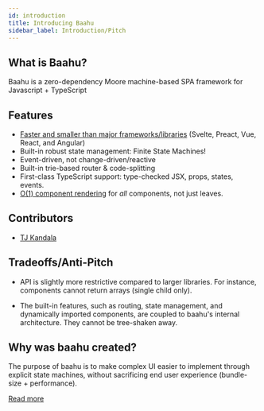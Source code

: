 ```yaml
---
id: introduction
title: Introducing Baahu
sidebar_label: Introduction/Pitch
---
```


## What is Baahu?

Baahu is a zero-dependency Moore machine-based SPA framework for Javascript + TypeScript

## Features

- [Faster and smaller than major frameworks/libraries](performance.md) (Svelte, Preact, Vue, React, and Angular)
- Built-in robust state management: Finite State Machines!
- Event-driven, not change-driven/reactive
- Built-in trie-based router & code-splitting
- First-class TypeScript support: type-checked JSX, props, states, events.
- [O(1) component rendering](performance#higher-level-internal-optimizations) for _all_ components, not just leaves.

## Contributors

- [TJ Kandala](https://github.com/tjkandala)

## Tradeoffs/Anti-Pitch

- API is slightly more restrictive compared to larger libraries. For instance, components cannot return arrays (single child only).

- The built-in features, such as routing, state management, and dynamically imported components, are coupled to baahu's internal architecture. They cannot be tree-shaken away.

## Why was baahu created?

The purpose of baahu is to make complex UI easier to implement through explicit state machines, without sacrificing end user experience (bundle-size + performance).

[Read more](/blog/2020-05-17-why-baahu.md)
